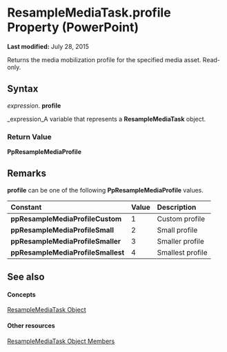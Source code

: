 
# ResampleMediaTask.profile Property (PowerPoint)

 **Last modified:** July 28, 2015

Returns the media mobilization profile for the specified media asset. Read-only.

## Syntax

 _expression_. **profile**

 _expression_A variable that represents a  **ResampleMediaTask** object.


### Return Value

 **PpResampleMediaProfile**


## Remarks

 **profile** can be one of the following **PpResampleMediaProfile** values.



|**Constant**|**Value**|**Description**|
|:-----|:-----|:-----|
| **ppResampleMediaProfileCustom**|1|Custom profile|
| **ppResampleMediaProfileSmall**|2|Small profile|
| **ppResampleMediaProfileSmaller**|3|Smaller profile|
| **ppResampleMediaProfileSmallest**|4|Smallest profile|

## See also


#### Concepts


 [ResampleMediaTask Object](d36d6a4b-b266-5c00-24e8-ca3c154bc469.md)
#### Other resources


 [ResampleMediaTask Object Members](1a7736dd-c61d-a88d-9cc7-8f9db782ae14.md)
